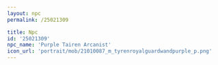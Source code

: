 ```yaml
---
layout: npc
permalink: /25021309

title: Npc
id: '25021309'
npc_name: 'Purple Tairen Arcanist'
icon_url: 'portrait/mob/21010087_m_tyrenroyalguardwandpurple_p.png'
---
```

